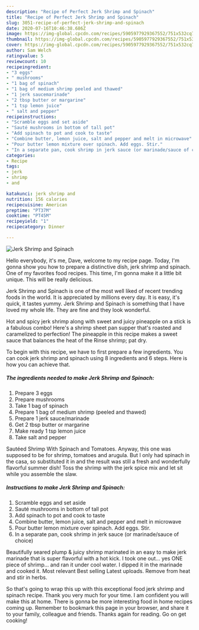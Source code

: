 ```yaml
---
description: "Recipe of Perfect Jerk Shrimp and Spinach"
title: "Recipe of Perfect Jerk Shrimp and Spinach"
slug: 3051-recipe-of-perfect-jerk-shrimp-and-spinach
date: 2020-07-16T10:46:38.686Z
image: https://img-global.cpcdn.com/recipes/5905977929367552/751x532cq70/jerk-shrimp-and-spinach-recipe-main-photo.jpg
thumbnail: https://img-global.cpcdn.com/recipes/5905977929367552/751x532cq70/jerk-shrimp-and-spinach-recipe-main-photo.jpg
cover: https://img-global.cpcdn.com/recipes/5905977929367552/751x532cq70/jerk-shrimp-and-spinach-recipe-main-photo.jpg
author: Sam Welch
ratingvalue: 5
reviewcount: 10
recipeingredient:
- "3 eggs"
- " mushrooms"
- "1 bag of spinach"
- "1 bag of medium shrimp peeled and thawed"
- "1 jerk saucemarinade"
- "2 tbsp butter or margarine"
- "1 tsp lemon juice"
- " salt and pepper"
recipeinstructions:
- "Scramble eggs and set aside"
- "Sauté mushrooms in bottom of tall pot"
- "Add spinach to pot and cook to taste"
- "Combine butter, lemon juice, salt and pepper and melt in microwave"
- "Pour butter lemon mixture over spinach. Add eggs. Stir."
- "In a separate pan, cook shrimp in jerk sauce (or marinade/sauce of choice)"
categories:
- Recipe
tags:
- jerk
- shrimp
- and

katakunci: jerk shrimp and 
nutrition: 156 calories
recipecuisine: American
preptime: "PT37M"
cooktime: "PT45M"
recipeyield: "1"
recipecategory: Dinner

---
```



![Jerk Shrimp and Spinach](https://img-global.cpcdn.com/recipes/5905977929367552/751x532cq70/jerk-shrimp-and-spinach-recipe-main-photo.jpg)

Hello everybody, it's me, Dave, welcome to my recipe page. Today, I'm gonna show you how to prepare a distinctive dish, jerk shrimp and spinach. One of my favorites food recipes. This time, I'm gonna make it a little bit unique. This will be really delicious.

Jerk Shrimp and Spinach is one of the most well liked of recent trending foods in the world. It is appreciated by millions every day. It is easy, it's quick, it tastes yummy. Jerk Shrimp and Spinach is something that I have loved my whole life. They are fine and they look wonderful.

Hot and spicy jerk shrimp along with sweet and juicy pineapple on a stick is a fabulous combo! Here&#39;s a shrimp sheet pan supper that&#39;s roasted and caramelized to perfection! The pineapple in this recipe makes a sweet sauce that balances the heat of the Rinse shrimp; pat dry.


To begin with this recipe, we have to first prepare a few ingredients. You can cook jerk shrimp and spinach using 8 ingredients and 6 steps. Here is how you can achieve that.

<!--inarticleads1-->

##### The ingredients needed to make Jerk Shrimp and Spinach:

1. Prepare 3 eggs
1. Prepare  mushrooms
1. Take 1 bag of spinach
1. Prepare 1 bag of medium shrimp (peeled and thawed)
1. Prepare 1 jerk sauce/marinade
1. Get 2 tbsp butter or margarine
1. Make ready 1 tsp lemon juice
1. Take  salt and pepper


Sautéed Shrimp With Spinach and Tomatoes. Anyway, this one was supposed to be for shrimp, tomatoes and arugula. But I only had spinach in the casa, so substituted it in and the result was still a fresh and wonderfully flavorful summer dish! Toss the shrimp with the jerk spice mix and let sit while you assemble the slaw. 

<!--inarticleads2-->

##### Instructions to make Jerk Shrimp and Spinach:

1. Scramble eggs and set aside
1. Sauté mushrooms in bottom of tall pot
1. Add spinach to pot and cook to taste
1. Combine butter, lemon juice, salt and pepper and melt in microwave
1. Pour butter lemon mixture over spinach. Add eggs. Stir.
1. In a separate pan, cook shrimp in jerk sauce (or marinade/sauce of choice)


Beautifully seared plump &amp; juicy shrimp marinated in an easy to make jerk marinade that is super flavorful with a hot kick. I took one out… yes ONE piece of shrimp… and ran it under cool water. I dipped it in the marinade and cooked it. Most relevant Best selling Latest uploads. Remove from heat and stir in herbs. 

So that's going to wrap this up with this exceptional food jerk shrimp and spinach recipe. Thank you very much for your time. I am confident you will make this at home. There is gonna be more interesting food in home recipes coming up. Remember to bookmark this page in your browser, and share it to your family, colleague and friends. Thanks again for reading. Go on get cooking!
